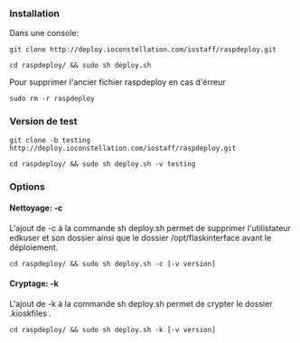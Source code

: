 ### Installation

Dans une console:

`git clone http://deploy.ioconstellation.com/iostaff/raspdeploy.git`

`cd raspdeploy/ && sudo sh deploy.sh`


Pour supprimer l'ancier fichier raspdeploy en cas d'érreur

`sudo rm -r raspdeploy`

### Version de test
`git clone -b testing http://deploy.ioconstellation.com/iostaff/raspdeploy.git`

`cd raspdeploy/ && sudo sh deploy.sh -v testing`

### Options
#### Nettoyage: -c
L'ajout de -c à la commande sh deploy.sh permet de supprimer l'utilistateur edkuser et son dossier ainsi que le dossier /opt/flaskinterface avant le déploiement.

`cd raspdeploy/ && sudo sh deploy.sh -c [-v version]`

#### Cryptage: -k
L'ajout de -k à la commande sh deploy.sh permet de crypter le dossier .kioskfiles .

`cd raspdeploy/ && sudo sh deploy.sh -k [-v version]`
